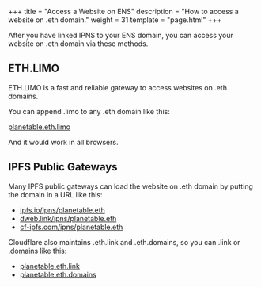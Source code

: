 +++
title = "Access a Website on ENS"
description = "How to access a website on .eth domain."
weight = 31
template = "page.html"
+++

After you have linked IPNS to your ENS domain, you can access your website on .eth domain via these methods.

## ETH.LIMO

ETH.LIMO is a fast and reliable gateway to access websites on .eth domains.

You can append .limo to any .eth domain like this:

<a href="https://planetable.eth.limo" target="_blank">planetable.eth.limo</a>

And it would work in all browsers.

## IPFS Public Gateways

Many IPFS public gateways can load the website on .eth domain by putting the domain in a URL like this:

* <a href="https://ipfs.io/ipns/planetable.eth" target="_blank">ipfs.io/ipns/planetable.eth</a>
* <a href="https://dweb.link/ipns/planetable.eth" target="_blank">dweb.link/ipns/planetable.eth</a>
* <a href="https://cf-ipfs.com/ipns/planetable.eth" target="_blank">cf-ipfs.com/ipns/planetable.eth</a>

Cloudflare also maintains .eth.link and .eth.domains, so you can .link or .domains like this:

* <a href="https://planetable.eth.link/" target="_blank">planetable.eth.link</a>
* <a href="https://planetable.eth.domains/" target="_blank">planetable.eth.domains</a>